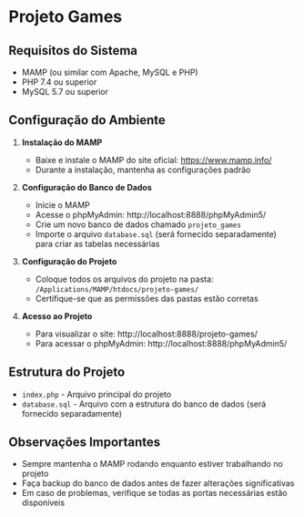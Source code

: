 # Projeto Games

## Requisitos do Sistema
- MAMP (ou similar com Apache, MySQL e PHP)
- PHP 7.4 ou superior
- MySQL 5.7 ou superior

## Configuração do Ambiente

1. **Instalação do MAMP**
   - Baixe e instale o MAMP do site oficial: https://www.mamp.info/
   - Durante a instalação, mantenha as configurações padrão

2. **Configuração do Banco de Dados**
   - Inicie o MAMP
   - Acesse o phpMyAdmin: http://localhost:8888/phpMyAdmin5/
   - Crie um novo banco de dados chamado `projeto_games`
   - Importe o arquivo `database.sql` (será fornecido separadamente) para criar as tabelas necessárias

3. **Configuração do Projeto**
   - Coloque todos os arquivos do projeto na pasta: `/Applications/MAMP/htdocs/projeto-games/`
   - Certifique-se que as permissões das pastas estão corretas

4. **Acesso ao Projeto**
   - Para visualizar o site: http://localhost:8888/projeto-games/
   - Para acessar o phpMyAdmin: http://localhost:8888/phpMyAdmin5/

## Estrutura do Projeto
- `index.php` - Arquivo principal do projeto
- `database.sql` - Arquivo com a estrutura do banco de dados (será fornecido separadamente)

## Observações Importantes
- Sempre mantenha o MAMP rodando enquanto estiver trabalhando no projeto
- Faça backup do banco de dados antes de fazer alterações significativas
- Em caso de problemas, verifique se todas as portas necessárias estão disponíveis
